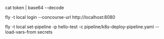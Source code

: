 

cat token | base64 --decode


fly -t local login --concourse-url http://localhost:8080

fly -t local set-pipeline -p hello-test -c pipeline/k8s-deploy-pipeline.yaml --load-vars-from secrets
